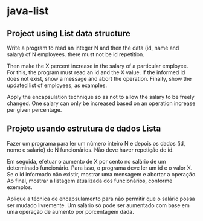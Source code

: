 # java-list
## Project using List data structure

Write a program to read an integer N and then the
data (id, name and salary) of N employees. there must not be
id repetition.
 
Then make the X percent increase in the salary of
a particular employee. For this, the program must read
an id and the X value. If the informed id does not exist, show
a message and abort the operation. Finally, show the
updated list of employees, as examples.
 
Apply the encapsulation technique so as not to
allow the salary to be freely changed. One
salary can only be increased based on an operation
increase per given percentage.

## Projeto usando estrutura de dados Lista

Fazer um programa para ler um número inteiro N e depois os 
dados (id, nome e salario) de N funcionários. Não deve haver 
repetição de id. 
 
Em seguida, efetuar o aumento de X por cento no salário de 
um determinado funcionário. Para isso, o programa deve ler 
um id e o valor X. Se o id informado não existir, mostrar 
uma mensagem e abortar a operação. Ao final, mostrar a 
listagem atualizada dos funcionários, conforme exemplos.
 
Aplique a técnica de encapsulamento para não 
permitir que o salário possa ser mudado livremente. Um 
salário só pode ser aumentado com base em uma operação 
de aumento por porcentagem dada.
